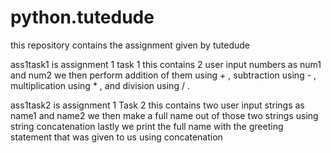 # python.tutedude
this repository contains the assignment given by tutedude


ass1task1 is assignment 1 task 1
this contains 2 user input numbers as num1 and num2 
we then perform addition of them using + , subtraction using - , multiplication using * , and division using / .

ass1task2 is assignment 1 Task 2
this contains two user input strings as name1 and name2
we then make a full name out of those two strings using string concatenation
lastly we print the full name with the greeting statement that was given to us using concatenation


